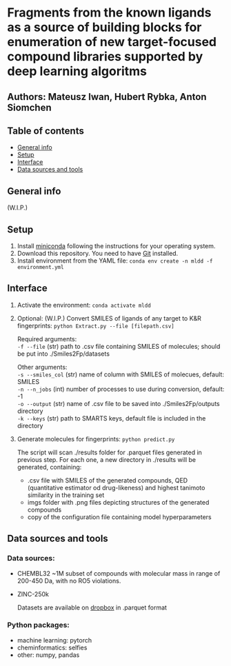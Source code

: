 # Fragments from the known ligands as a source of building blocks for enumeration of new target-focused compound libraries supported by deep learning algoritms
## Authors: Mateusz Iwan, Hubert Rybka, Anton Siomchen
## Table of contents
* [General info](#general-info)
* [Setup](#setup)
* [Interface](#interface)
* [Data sources and tools](#data-sources-and-tools)

## General info
(W.I.P.)

## Setup
1. Install [miniconda](https://docs.conda.io/en/latest/miniconda.html) following the instructions for your operating system.
2. Download this repository. You need to have [Git](https://git-scm.com/) installed.
3. Install environment from the YAML file: `conda env create -n mldd -f environment.yml`

## Interface
1. Activate the environment: `conda activate mldd `
2. Optional: (W.I.P.) Convert SMILES of ligands of any target to K&R fingerprints: `python Extract.py --file [filepath.csv]`  

   Required arguments:  
    `-f --file` (str) path to .csv file containing SMILES of molecules; should be put into ./Smiles2Fp/datasets

   Other arguments:  
    `-s --smiles_col` (str) name of column with SMILES of molecues, default: SMILES  
    `-n --n_jobs` (int) number of processes to use during conversion, default: -1  
    `-o --output` (str) name of .csv file to be saved into ./Smiles2Fp/outputs directory  
    `-k --keys` (str) path to SMARTS keys, default file is included in the directory  
   
3. Generate molecules for fingerprints: `python predict.py`
     
   The script will scan ./results folder for .parquet files generated in previous step. For each one, a new directory 
   in ./results will be generated, containing:  
   * .csv file with SMILES of the generated compounds, QED (quantitative estimator od drug-likeness) and highest tanimoto similarity in the training set
   * imgs folder with .png files depicting structures of the generated compounds
   * copy of the configuration file containing model hyperparameters

## Data sources and tools
### Data sources:
* CHEMBL32
  ~1M subset of compounds with molecular mass in range of 200-450 Da, with no RO5 violations.
* ZINC-250k

  Datasets are available on [dropbox](https://www.dropbox.com/sh/7sop2qzz4n38o06/AAA1QXeD3cXO__02RnmsVV-Aa?dl=0) in .parquet format
### Python packages:
* machine learning: pytorch
* cheminformatics: selfies
* other: numpy, pandas

